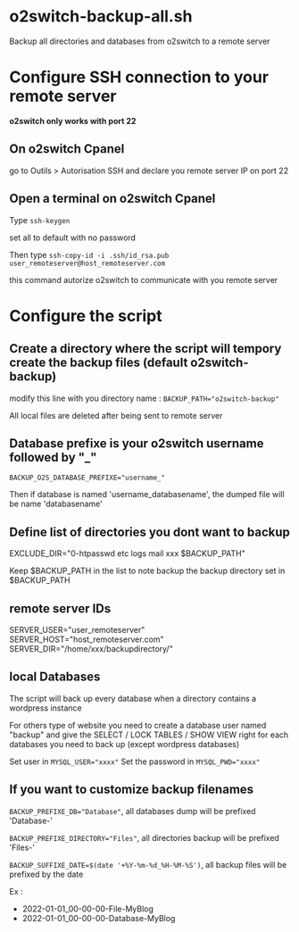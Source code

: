 # o2switch-backup-all.sh
Backup all directories and databases from o2switch to a remote server

# Configure SSH connection to your remote server
**o2switch only works with port 22**

## On o2switch Cpanel 
go to Outils > Autorisation SSH and declare you remote server IP on port 22

## Open a terminal on o2switch Cpanel
Type `ssh-keygen`

set all to default with no password

Then type `ssh-copy-id -i .ssh/id_rsa.pub user_remoteserver@host_remoteserver.com`

this command autorize o2switch to communicate with you remote server

# Configure the script
## Create a directory where the script will tempory create the backup files (default o2switch-backup)
modify this line with you directory name : `BACKUP_PATH="o2switch-backup"`

All local files are deleted after being sent to remote server

## Database prefixe is your o2switch username followed by "_"
`BACKUP_O2S_DATABASE_PREFIXE="username_"`

Then if database is named 'username_databasename', the dumped file will be name 'databasename'

## Define list of directories you dont want to backup
EXCLUDE_DIR="0-htpasswd etc logs mail xxx $BACKUP_PATH"

Keep $BACKUP_PATH in the list to note backup the backup directory set in $BACKUP_PATH

## remote server IDs
SERVER_USER="user_remoteserver"
SERVER_HOST="host_remoteserver.com"
SERVER_DIR="/home/xxx/backupdirectory/"

## local Databases
The script will back up every database when a directory contains a  wordpress instance

For others type of website you need to create a database user named "backup" and give the SELECT / LOCK TABLES / SHOW VIEW right for each databases you need to back up (except wordpress databases)

Set user in `MYSQL_USER="xxxx"`
Set the password in `MYSQL_PWD="xxxx"`

## If you want to customize backup filenames
`BACKUP_PREFIXE_DB="Database"`, all databases dump will be prefixed 'Database-'

`BACKUP_PREFIXE_DIRECTORY="Files"`, all directories backup will be prefixed 'Files-'

`BACKUP_SUFFIXE_DATE=$(date '+%Y-%m-%d_%H-%M-%S')`, all backup files will be prefixed by the date

Ex : 
- 2022-01-01_00-00-00-File-MyBlog
- 2022-01-01_00-00-00-Database-MyBlog





